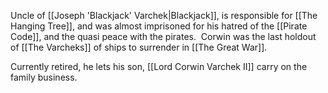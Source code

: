 Uncle of [[Joseph 'Blackjack' Varchek|Blackjack]], is responsible for [[The Hanging Tree]], and was almost imprisoned for his hatred of the [[Pirate Code]], and the quasi peace with the pirates.  Corwin was the last holdout of [[The Varcheks]] of ships to surrender in [[The Great War]].

Currently retired, he lets his son, [[Lord Corwin Varchek II]] carry on the family business.
